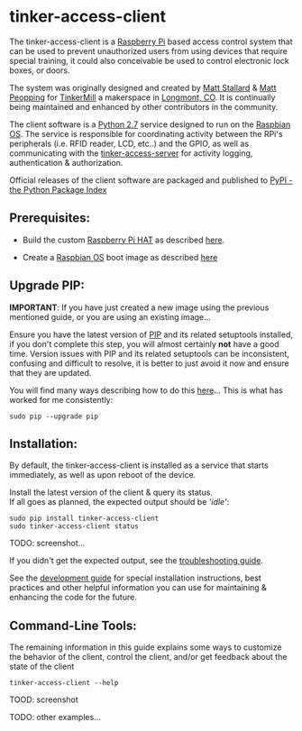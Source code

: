 # tinker-access-client

The tinker-access-client is a [Raspberry Pi](https://www.raspberrypi.org/products/) based access control system that can be used to prevent unauthorized users from using devices that require special training, it could also conceivable be used to control electronic lock boxes, or doors.

The system was originally designed and created by [Matt Stallard](https://github.com/mstallard) & [Matt Peopping](https://github.com/analogpixel) for [TinkerMill](http://www.tinkermill.org) a makerspace in [Longmont, CO](https://www.google.com/maps/place/Longmont,+CO/@40.1679379,-105.1678944,12z/data=!3m1!4b1!4m5!3m4!1s0x876bf908d5cc3349:0xc17da1eef3a32735!8m2!3d40.1672068!4d-105.1019275). It is continually being maintained and enhanced by other contributors in the community.

The client software is a [Python 2.7](https://www.python.org/download/releases/2.7/) service designed to run on the [Raspbian OS](https://www.raspberrypi.org/downloads/raspbian/). The service is responsible for coordinating activity between the RPi's peripherals (i.e. RFID reader, LCD, etc..) and the GPIO, as well as communicating with the [tinker-access-server](../tinker_access_server/README.md) for activity logging, authentication & authorization.

Official releases of the client software are packaged and published to [PyPI - the Python Package Index ](https://pypi.python.org/pypi/tinker-access-client/)

## Prerequisites:
- Build the custom [Raspberry Pi HAT](https://www.raspberrypi.org/blog/introducing-raspberry-pi-hats/) as described [here](../docs/RFID_Wiring.pdf).

- Create a [Raspbian OS](https://www.raspberrypi.org/downloads/raspbian/) boot image as described [here](/docs/bootimage.md)

## Upgrade PIP:

**IMPORTANT**: If you have just created a new image using the previous mentioned guide, or you are using an existing image...

Ensure you have the latest version of [PIP](https://pip.pypa.io/en/stable) and its related setuptools installed, if you don't complete this step, you will almost certainly __not__ have a good time. Version issues with PIP and its related setuptools can be inconsistent, confusing and difficult to resolve, it is better to just avoid it now and ensure that they are updated.

You will find many ways describing how to do this [here](https://pip.pypa.io/en/stable/installing/)...
This is what has worked for me consistently:
```commandline
sudo pip --upgrade pip
```

## Installation:

By default, the tinker-access-client is installed as a service that starts immediately, as well as upon reboot of the device.

Install the latest version of the client & query its status.  
If all goes as planned, the expected output should be *'idle'*:

```commandline
sudo pip install tinker-access-client
sudo tinker-access-client status
```

TODO: screenshot...

If you didn't get the expected output, see the [troubleshooting guide](../docs/troubleshooting.md).

See the [development guide](../docs/development.md) for special installation instructions, best practices and other helpful information you can use for maintaining & enhancing the code for the future.

## Command-Line Tools:
The remaining information in this guide explains some ways to customize the behavior of the client, control the client, and/or get feedback about the state of the client
```
tinker-access-client --help
```
TOOD: screenshot

TODO: other examples...
